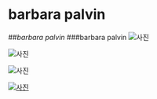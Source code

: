 # **barbara palvin**
##*barbara palvin*
###barbara palvin
![사진](https://encrypted-tbn0.gstatic.com/images?q=tbn:ANd9GcSeTvrUiI78dBIaGVQkLvXXcrQOamo9Lcc0kwkzSFFO33cLc-KR)

![사진](https://encrypted-tbn2.gstatic.com/images?q=tbn:ANd9GcQ-85lDW7o1f_YPvT6z4NBK_dlvE-WdZEC_-dl9T9PCcSQ611fq2g)

![사진](http://www.theplace2.ru/archive/barbara_palvin/img/Barbara_Palvin1.jpg)

[![사진](http://www.theplace2.ru/archive/barbara_palvin/img/Barbara_Palvin1.jpg)](https://www.youtube.com/watch?v=Jb2R6eb3n0g)

